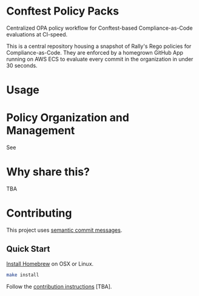 # Conftest Policy Packs

Centralized OPA policy workflow for Conftest-based Compliance-as-Code evaluations at CI-speed.

This is a central repository housing a snapshot of Rally's Rego policies for Compliance-as-Code.
They are enforced by a homegrown GitHub App running on AWS ECS to evaluate every commit in the organization in under 30 seconds.

# Usage

# Policy Organization and Management

See <the GitHub pages site once it is created.>

# Why share this?

TBA

# Contributing

This project uses [semantic commit messages](https://gist.github.com/joshbuchea/6f47e86d2510bce28f8e7f42ae84c716).

## Quick Start

[Install Homebrew](https://brew.sh/) on OSX or Linux.

```bash
make install
```

Follow the [contribution instructions](/) [TBA].
